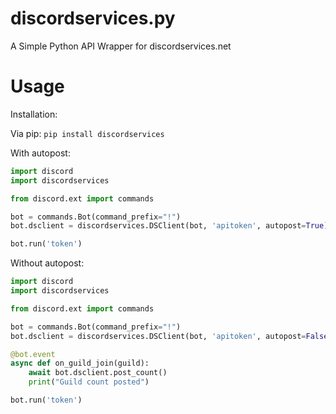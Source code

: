 # discordservices.py
A Simple Python API Wrapper for discordservices.net

# Usage
Installation:

Via pip: `pip install discordservices`

With autopost:
```py
import discord
import discordservices

from discord.ext import commands

bot = commands.Bot(command_prefix="!")
bot.dsclient = discordservices.DSClient(bot, 'apitoken', autopost=True) # default to False, if sets True it will autoposts every 900 seconds

bot.run('token')
```

Without autopost:
```py
import discord
import discordservices

from discord.ext import commands

bot = commands.Bot(command_prefix="!")
bot.dsclient = discordservices.DSClient(bot, 'apitoken', autopost=False)

@bot.event
async def on_guild_join(guild):
    await bot.dsclient.post_count()
    print("Guild count posted")

bot.run('token')

```
